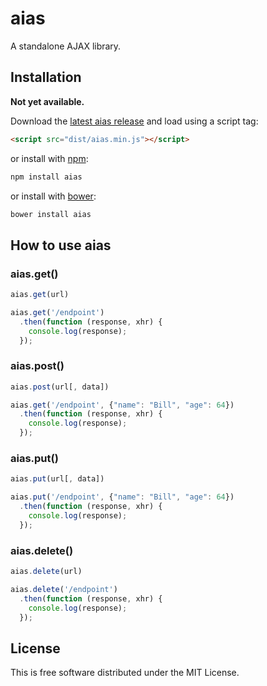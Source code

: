 aias
====

A standalone AJAX library.

## Installation

**Not yet available.**

Download the [latest aias release](https://github.com/tylerwalters/aias) and load using a script tag:

```html
<script src="dist/aias.min.js"></script>
```

or install with [npm](https://www.npmjs.org/):

```bash
npm install aias
```

or install with [bower](http://bower.io/):

```bash
bower install aias
```

## How to use aias

### aias.get()

```JavaScript
aias.get(url)
```

```JavaScript
aias.get('/endpoint')
  .then(function (response, xhr) {
    console.log(response);
  });
```

### aias.post()

```JavaScript
aias.post(url[, data])
```

```JavaScript
aias.get('/endpoint', {"name": "Bill", "age": 64})
  .then(function (response, xhr) {
    console.log(response);
  });
```

### aias.put()

```JavaScript
aias.put(url[, data])
```

```JavaScript
aias.put('/endpoint', {"name": "Bill", "age": 64})
  .then(function (response, xhr) {
    console.log(response);
  });
```

### aias.delete()

```JavaScript
aias.delete(url)
```

```JavaScript
aias.delete('/endpoint')
  .then(function (response, xhr) {
    console.log(response);
  });
```

## License

This is free software distributed under the MIT License.